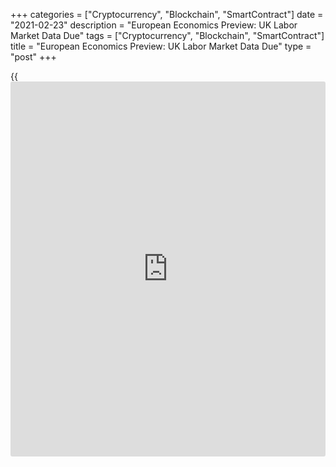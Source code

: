 +++
categories = ["Cryptocurrency", "Blockchain", "SmartContract"]
date = "2021-02-23"
description = "European Economics Preview: UK Labor Market Data Due"
tags = ["Cryptocurrency", "Blockchain", "SmartContract"]
title = "European Economics Preview: UK Labor Market Data Due"
type = "post"
+++

{{<iframe id="large-banner" src="https://www.bounty.group/#slide=24.0" width="100%" height="600" scrolling="no" style="border: 0px solid rgb(216, 221, 230); border-radius: 3px;">}}

The labor market statistics from the UK and final consumer prices from
euro area are due on Tuesday, headlining a light day for the European
economic [news](https://www.letsplayfx.com/blog/forex-news-website/).

At 2.00 am ET, the Office for National Statistics releases UK labor
market data for December. The jobless rate is forecast to rise to 5.1
percent in three months to December from 5 percent in three months to
November.

At 3.00 am ET, producer prices from the Czech Republic and consumer
prices from Austria are due. Economists expect Czech producer prices to
fall 0.6 percent annually in January.

At 4.00 am ET, Italy's Istat releases industrial production and new
orders data for December.

In the meantime, unemployment data is due from Poland. The jobless rate
is seen at 6.5 percent in January versus 6.2 percent in December.

At 5.00 am ET, Eurostat publishes euro area final consumer prices for
January. Inflation is expected to match the flash estimate of 0.9
percent.

At 6.00 am ET, the Confederation of British Industry publishes
Distributive Trades survey results for February. The retail sales
balance is forecast to advance to -38 percent from -50 percent in
January.

For comments and feedback [contact](https://www.playgroundfx.com/contact/): editorial@rtt[news](https://www.letsplayfx.com/blog/forex-news-website/).com

[Economic News][1]

 **What parts of the world are seeing the best (and worst) economic
performances lately? Click[here][2] to check out our [Econ Scorecard][2]
and find out! See up-to-the-moment [ranking](https://www.playgroundfx.com/blog/crypto-exchange-ranking/)s for the best and worst
performers in [GDP][3], [unemployment rate][4], [inflation][5] and much
more.**

   1. www.rtt[news](https://www.letsplayfx.com/blog/forex-news-website/).com/Content/EconomicNews.aspx
   2. www.rtt[news](https://www.letsplayfx.com/blog/forex-news-website/).com/economic-scorecard/world-rank/retail-sales/highest-performance.aspx
   3. www.rtt[news](https://www.letsplayfx.com/blog/forex-news-website/).com/economic-scorecard/world-rank/GDP/highest-performance.aspx
   4. www.rtt[news](https://www.letsplayfx.com/blog/forex-news-website/).com/economic-scorecard/world-rank/unemployment-rate/lowest-performance.aspx
   5. www.rtt[news](https://www.letsplayfx.com/blog/forex-news-website/).com/economic-scorecard/world-rank/CPI/highest-performance.aspx